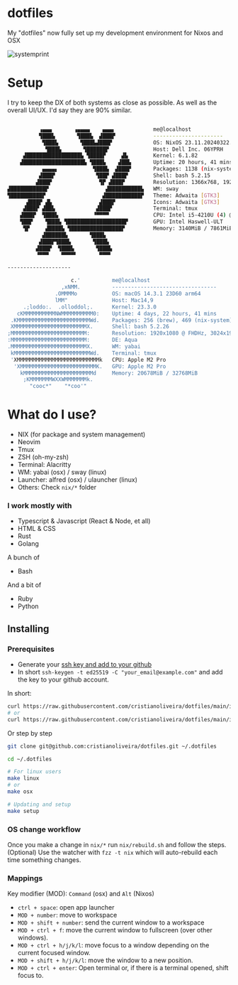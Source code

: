 # dotfiles

My "dotfiles" now fully set up my development environment for Nixos and OSX

![systemprint](https://github.com/cristianoliveira/dotfiles/assets/3959744/808ecffc-f4b3-426a-ab1c-fa589ee702fd)

# Setup

I try to keep the DX of both systems as close as possible. As well as the overall UI/UX. I'd say they are 90% similar.

```bash

          ▗▄▄▄       ▗▄▄▄▄    ▄▄▄▖            me@localhost
          ▜███▙       ▜███▙  ▟███▛            ----------------------
           ▜███▙       ▜███▙▟███▛             OS: NixOS 23.11.20240322.56528ee (Tapir) x86_64
            ▜███▙       ▜██████▛              Host: Dell Inc. 06YPRH
     ▟█████████████████▙ ▜████▛     ▟▙        Kernel: 6.1.82
    ▟███████████████████▙ ▜███▙    ▟██▙       Uptime: 20 hours, 41 mins
           ▄▄▄▄▖           ▜███▙  ▟███▛       Packages: 1138 (nix-system), 511 (nix-user)
          ▟███▛             ▜██▛ ▟███▛        Shell: bash 5.2.15
         ▟███▛               ▜▛ ▟███▛         Resolution: 1366x768, 1920x1080
▟███████████▛                  ▟██████████▙   WM: sway
▜██████████▛                  ▟███████████▛   Theme: Adwaita [GTK3]
      ▟███▛ ▟▙               ▟███▛            Icons: Adwaita [GTK3]
     ▟███▛ ▟██▙             ▟███▛             Terminal: tmux
    ▟███▛  ▜███▙           ▝▀▀▀▀              CPU: Intel i5-4210U (4) @ 2.700GHz
    ▜██▛    ▜███▙ ▜██████████████████▛        GPU: Intel Haswell-ULT
     ▜▛     ▟████▙ ▜████████████████▛         Memory: 3140MiB / 7861MiB
           ▟██████▙       ▜███▙
          ▟███▛▜███▙       ▜███▙
         ▟███▛  ▜███▙       ▜███▙
         ▝▀▀▀    ▀▀▀▀▘       ▀▀▀▘

--------------------

                    c.'          me@localhost
                 ,xNMM.          ---------------------------------
               .OMMMMo           OS: macOS 14.3.1 23D60 arm64
               lMM"              Host: Mac14,9
     .;loddo:.  .olloddol;.      Kernel: 23.3.0
   cKMMMMMMMMMMNWMMMMMMMMMM0:    Uptime: 4 days, 22 hours, 41 mins
 .KMMMMMMMMMMMMMMMMMMMMMMMWd.    Packages: 256 (brew), 469 (nix-system)
 XMMMMMMMMMMMMMMMMMMMMMMMX.      Shell: bash 5.2.26
;MMMMMMMMMMMMMMMMMMMMMMMM:       Resolution: 1920x1080 @ FHDHz, 3024x1964
:MMMMMMMMMMMMMMMMMMMMMMMM:       DE: Aqua
.MMMMMMMMMMMMMMMMMMMMMMMMX.      WM: yabai
 kMMMMMMMMMMMMMMMMMMMMMMMMWd.    Terminal: tmux
 'XMMMMMMMMMMMMMMMMMMMMMMMMMMk   CPU: Apple M2 Pro
  'XMMMMMMMMMMMMMMMMMMMMMMMMK.   GPU: Apple M2 Pro
    kMMMMMMMMMMMMMMMMMMMMMMd     Memory: 20678MiB / 32768MiB
     ;KMMMMMMMWXXWMMMMMMMk.
       "cooc*"    "*coo'"
```

# What do I use?

  - NIX (for package and system management)
  - Neovim
  - Tmux
  - ZSH (oh-my-zsh)
  - Terminal: Alacritty
  - WM: yabai (osx) / sway (linux)
  - Launcher: alfred (osx) / ulauncher (linux)
  - Others: Check `nix/*` folder

### I work mostly with

  - Typescript & Javascript (React & Node, et all)
  - HTML & CSS
  - Rust
  - Golang

  A bunch of 

  - Bash

  And a bit of

  - Ruby
  - Python

## Installing

### Prerequisites

 - Generate your [ssh key and add to your github](https://docs.github.com/en/authentication/connecting-to-github-with-ssh/generating-a-new-ssh-key-and-adding-it-to-the-ssh-agent)
 - In short `ssh-keygen -t ed25519 -C "your_email@example.com"` and add the key to your github account.

In short:
```bash
curl https://raw.githubusercontent.com/cristianoliveira/dotfiles/main/install.sh | bash -s - osx
# or
curl https://raw.githubusercontent.com/cristianoliveira/dotfiles/main/install.sh | bash -s - linux
```

Or step by step

```bash
git clone git@github.com:cristianoliveira/dotfiles.git ~/.dotfiles

cd ~/.dotfiles

# For linux users
make linux
# or
make osx

# Updating and setup
make setup
```

### OS change workflow

Once you make a change in `nix/*` run `nix/rebuild.sh` and follow the steps.
(Optional) Use the watcher with `fzz -t nix` which will auto-rebuild each time something changes.

### Mappings

Key modifier (MOD): `Command` (osx) and `Alt` (Nixos) 

 - `ctrl + space`: open app launcher
 - `MOD + number`: move to workspace
 - `MOD + shift + number`: send the current window to a workspace
 - `MOD + ctrl + f`: move the current window to fullscreen (over other windows).
 - `MOD + ctrl + h/j/k/l`: move focus to a window depending on the current focused window.
 - `MOD + shift + h/j/k/l`: move the window to a new position.
 - `MOD + ctrl + enter`: Open terminal or, if there is a terminal opened, shift focus to.
